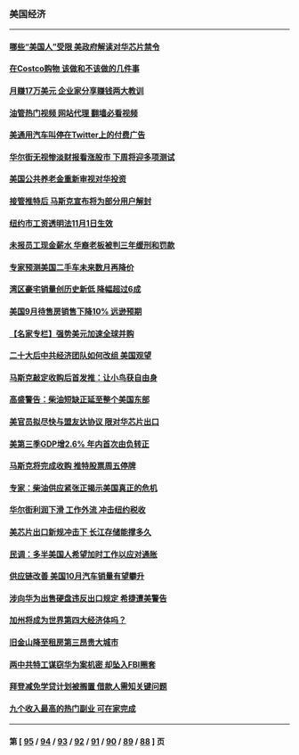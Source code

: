 ### 美国经济
---
#### [哪些“美国人”受限 美政府解读对华芯片禁令](../../pages/ncid1078158/n13855991.md?10311245) 
#### [在Costco购物 该做和不该做的几件事](../../pages/ncid1078158/n13827941.md?10311245) 
#### [月赚17万美元 企业家分享赚钱两大教训](../../pages/ncid1078158/n13846299.md?10311245) 
#### [油管热门视频 网站代理 翻墙必看视频](http://132.145.103.77:81/youtube.html?10311245)
#### [美通用汽车叫停在Twitter上的付费广告](../../pages/ncid1078158/n13855522.md?10311245) 
#### [华尔街无视惨淡财报看涨股市 下周将迎多项测试](../../pages/ncid1078158/n13855494.md?10311245) 
#### [美国公共养老金重新审视对华投资](../../pages/ncid1078158/n13855415.md?10311245) 
#### [接管推特后 马斯克宣布将为部分用户解封](../../pages/ncid1078158/n13855411.md?10311245) 
#### [纽约市工资透明法11月1日生效](../../pages/ncid1078158/n13855153.md?10311245) 
#### [未报员工现金薪水 华裔老板被判三年缓刑和罚款](../../pages/ncid1078158/n13855143.md?10311245) 
#### [专家预测美国二手车未来数月再降价](../../pages/ncid1078158/n13855166.md?10311245) 
#### [湾区豪宅销量创历史新低 降幅超过6成](../../pages/ncid1078158/n13855079.md?10311245) 
#### [美国9月待售房销售下降10% 远逊预期](../../pages/ncid1078158/n13855001.md?10311245) 
#### [【名家专栏】强势美元加速全球并购](../../pages/ncid1078158/n13854793.md?10311245) 
#### [二十大后中共经济团队如何改组 美国观望](../../pages/ncid1078158/n13854967.md?10311245) 
#### [马斯克敲定收购后首发推：让小鸟获自由身](../../pages/ncid1078158/n13854726.md?10311245) 
#### [高盛警告：柴油短缺正延至整个美国东部](../../pages/ncid1078158/n13854641.md?10311245) 
#### [美官员拟尽快与盟友达协议 限对华芯片出口](../../pages/ncid1078158/n13854250.md?10311245) 
#### [美第三季GDP增2.6% 年内首次由负转正](../../pages/ncid1078158/n13854063.md?10311245) 
#### [马斯克将完成收购 推特股票周五停牌](../../pages/ncid1078158/n13853984.md?10311245) 
#### [专家：柴油供应紧张正揭示美国真正的危机](../../pages/ncid1078158/n13853562.md?10311245) 
#### [华尔街利润下滑 工作外流 冲击纽约税收](../../pages/ncid1078158/n13853631.md?10311245) 
#### [美芯片出口新规冲击下 长江存储能撑多久](../../pages/ncid1078158/n13853534.md?10311245) 
#### [民调：多半美国人希望加时工作以应对通胀](../../pages/ncid1078158/n13853477.md?10311245) 
#### [供应链改善 美国10月汽车销量有望攀升](../../pages/ncid1078158/n13853459.md?10311245) 
#### [涉向华为出售硬盘违反出口规定 希捷遭美警告](../../pages/ncid1078158/n13853447.md?10311245) 
#### [加州将成为世界第四大经济体吗？](../../pages/ncid1078158/n13853043.md?10311245) 
#### [旧金山降至租房第三昂贵大城市](../../pages/ncid1078158/n13852975.md?10311245) 
#### [两中共特工谋窃华为案机密 却坠入FBI圈套](../../pages/ncid1078158/n13852895.md?10311245) 
#### [拜登减免学贷计划被搁置 借款人需知关键问题](../../pages/ncid1078158/n13852793.md?10311245) 
#### [九个收入最高的热门副业 可在家完成](../../pages/ncid1078158/n13851097.md?10311245) 

---
#### 第 [ [95](./95.md?10311245) / [94](./94.md?10311245) / [93](./93.md?10311245) / [92](./92.md?10311245) / [91](./91.md?10311245) / [90](./90.md?10311245) / [89](./89.md?10311245) / [88](./88.md?10311245) ] 页
